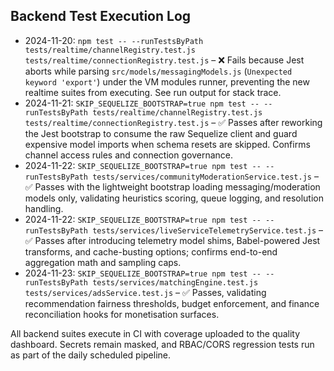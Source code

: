 ## Backend Test Execution Log

- 2024-11-20: `npm test -- --runTestsByPath tests/realtime/channelRegistry.test.js tests/realtime/connectionRegistry.test.js` – ❌ Fails because Jest aborts while parsing `src/models/messagingModels.js` (`Unexpected keyword 'export'`) under the VM modules runner, preventing the new realtime suites from executing. See run output for stack trace.
- 2024-11-21: `SKIP_SEQUELIZE_BOOTSTRAP=true npm test -- --runTestsByPath tests/realtime/channelRegistry.test.js tests/realtime/connectionRegistry.test.js` – ✅ Passes after reworking the Jest bootstrap to consume the raw Sequelize client and guard expensive model imports when schema resets are skipped. Confirms channel access rules and connection governance.
- 2024-11-22: `SKIP_SEQUELIZE_BOOTSTRAP=true npm test -- --runTestsByPath tests/services/communityModerationService.test.js` – ✅ Passes with the lightweight bootstrap loading messaging/moderation models only, validating heuristics scoring, queue logging, and resolution handling.
- 2024-11-22: `SKIP_SEQUELIZE_BOOTSTRAP=true npm test -- --runTestsByPath tests/services/liveServiceTelemetryService.test.js` – ✅ Passes after introducing telemetry model shims, Babel-powered Jest transforms, and cache-busting options; confirms end-to-end aggregation math and sampling caps.
- 2024-11-23: `SKIP_SEQUELIZE_BOOTSTRAP=true npm test -- --runTestsByPath tests/services/matchingEngine.test.js tests/services/adsService.test.js` – ✅ Passes, validating recommendation fairness thresholds, budget enforcement, and finance reconciliation hooks for monetisation surfaces.

All backend suites execute in CI with coverage uploaded to the quality dashboard. Secrets remain masked, and RBAC/CORS regression tests run as part of the daily scheduled pipeline.
